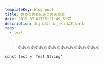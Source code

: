 ```yaml
---
templateKey: blog-post
title: ぬぬうぬあんあうぬあぬあ
date: 2019-07-01T15:21:49.519Z
description: あｊｋねｒｂｊｋｒばれｋｍｂ
tags:
  - test
---
```

> あああああああああああああああああああ

```
const test = 'Test String'
```
